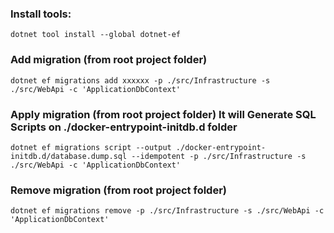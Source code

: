 ### Install tools:
```
dotnet tool install --global dotnet-ef
```

### Add migration (from root project folder)
```
dotnet ef migrations add xxxxxx -p ./src/Infrastructure -s ./src/WebApi -c 'ApplicationDbContext'
```

### Apply migration (from root project folder) It will Generate SQL Scripts on ./docker-entrypoint-initdb.d folder
```
dotnet ef migrations script --output ./docker-entrypoint-initdb.d/database.dump.sql --idempotent -p ./src/Infrastructure -s ./src/WebApi -c 'ApplicationDbContext'
```

### Remove migration (from root project folder)
```
dotnet ef migrations remove -p ./src/Infrastructure -s ./src/WebApi -c 'ApplicationDbContext'
```